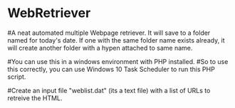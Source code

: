 # WebRetriever
#A neat automated multiple Webpage retriever.  It will save to a folder named for today's date.  If one with the same folder name exists already, it will create another folder with a hypen attached to same name.


#You can use this in a windows environment with PHP installed.
#So to use this correctly, you can use Windows 10 Task Scheduler to run this PHP script.

#Create an input file "weblist.dat" (its a text file) with a list of URLs to retreive the HTML.



